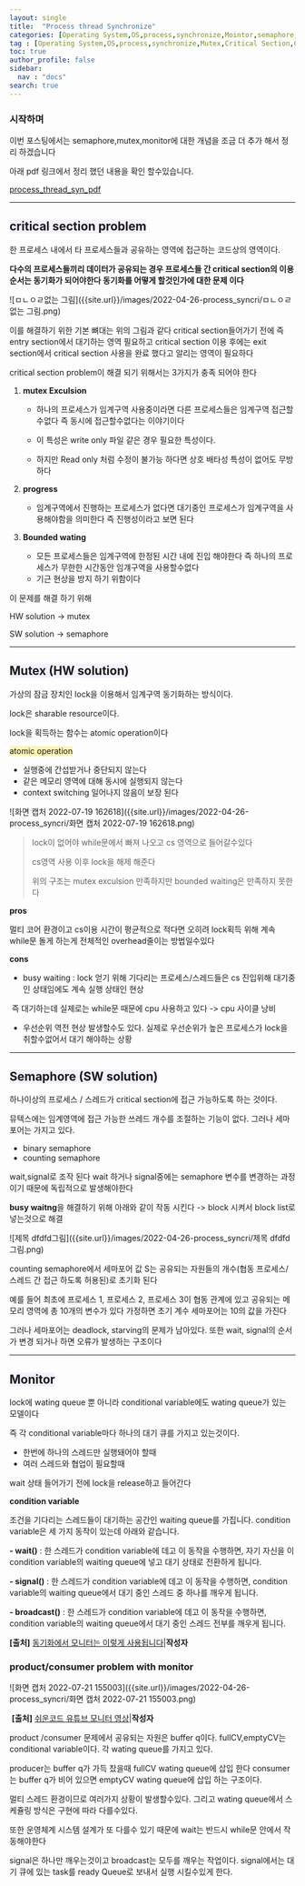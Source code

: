 ```yaml
---
layout: single
title:  "Process thread Synchronize"
categories: [Operating System,OS,process,synchronize,Mointor,semaphore,mutex,critical section,lock]
tag : [Operating System,OS,process,synchronize,Mutex,Critical Section,Critical Section Problem,Semaphore,monitor,lock]
toc: true
author_profile: false
sidebar:
  nav : "docs"
search: true
---
```




### 시작하며 

이번 포스팅에서는 semaphore,mutex,monitor에 대한 개념을 조금 더 추가 해서 정리 하겠습니다


아래 pdf 링크에서 정리 했던 내용을 확인 할수있습니다. 

<a href="{{site.url}}/pdfs/Process_Syn.pdf">process_thread_syn_pdf</a>



---------





## <span style='background-color: #f5f0ff'>critical section problem</span>



한 프로세스 내에서 타 프로세스들과 공유하는 영역에 접근하는 코드상의 영역이다. 

**다수의 프로세스들끼리 데이터가 공유되는 경우 프로세스들 간 critical section의 이용순서는 동기화가 되어야한다 동기화를 어떻게 할것인가에 대한 문제 이다**



![ㅁㄴㅇㄹ없는 그림]({{site.url}}/images/2022-04-26-process_syncri/ㅁㄴㅇㄹ없는 그림.png)







이를 해결하기 위한 기본 뼈대는 위의 그림과  같다 critical section들어가기 전에 즉 entry section에서 대기하는 영역 필요하고 critical section 이용 후에는 exit section에서 critical section 사용을 완료 했다고 알리는 영역이 필요하다 



critical section problem이 해결 되기 위해서는 3가지가 충족 되어야 한다 



1. **mutex Exculsion**

   - 하나의 프로세스가 임계구역 사용중이라면 다른 프로세스들은 임계구역 접근할수없다 즉 동시에 접근할수없다는 이야기이다

   - 이 특성은 write only 파일 같은 경우 필요한 특성이다. 

   - 하지만 Read only 처럼 수정이 불가능 하다면 상호 배타성 특성이 없어도 무방하다 

     

2. **progress**

   - 임계구역에서 진행하는 프로세스가 없다면 대기중인 프로세스가 임계구역을 사용해야함을 의미한다 즉 진행성이라고 보면 된다 

     

3. **Bounded wating** 

   - 모든 프로세스들은 임계구역에 한정된 시간 내에 진입 해야한다 즉 하나의 프로세스가 무한한 시간동안 임걔구역을 사용할수없다 
   - 기근 현상을 방지 하기 위함이다 





이 문제를 해결 하기 위해 

HW solution -> mutex 

SW solution -> semaphore 





----------------



## <span style='background-color: #f5f0ff'>Mutex (HW solution)</span>



가상의 잠금 장치인 lock을 이용해서 임계구역 동기화하는 방식이다. 

lock은 sharable resource이다. 



lock을 획득하는 함수는 atomic operation이다 



<span style='background-color: #fff5b1'>atomic operation</span>

* 실행중에 간섭받거나 중단되지 않는다 
* 같은 메모리 영역에 대해 동시에 실행되지 않는다 
* context switching 일어나지 않음이 보장 된다 





![화면 캡처 2022-07-19 162618]({{site.url}}/images/2022-04-26-process_syncri/화면 캡처 2022-07-19 162618.png)



> lock이 없어야 while문에서 빠져 나오고 cs 영역으로 들어갈수있다 
>
> cs영역 사용 이후 lock을 해제 해준다 
>
> 위의 구조는 mutex exculsion 만족하지만 bounded waiting은 만족하지 못한다



**pros**

멀티 코어 환경이고 cs이용 시간이 평균적으로 적다면 오히려 lock획득 위해 계속 while문 돌게 하는게 전체적인 overhead줄이는 방법일수있다 



**cons**

* busy waiting : lock 얻기 위해 기다리는 프로세스/스레드들은 cs 진입위해 대기중인 상태임에도 계속 실행 상태인 현상 

​		즉 대기하는데 실제로는 while문 때문에 cpu 사용하고 있다 -> cpu 사이클 낭비 

* 우선순위 역전 현상 발생할수도 있다. 실제로 우선순위가 높은 프로세스가 lock을 취할수없어서 대기 해야하는 상황 





--------------------------------



## <span style='background-color: #f5f0ff'>Semaphore (SW solution)</span>



하나이상의 프로세스 / 스레드가 critical section에 접근 가능하도록 하는 것이다. 

뮤텍스에는 임계영역에 접근 가능한 쓰레드 개수를 조절하는 기능이 없다. 그러나 세마포어는 가지고 있다.



* binary semaphore
* counting semaphore



wait,signal로 조작 된다 wait 하거나 signal중에는 semaphore 변수를 변경하는 과정이기 때문에 독립적으로 발생해야한다 



**busy waitng**을 해결하기 위해 아래와 같이 작동 시킨다 -> block 시켜서 block list로 넣는것으로 해결 





![제목 dfdfd그림]({{site.url}}/images/2022-04-26-process_syncri/제목 dfdfd그림.png)





counting semaphore에서 세마포어 값 S는 공유되는 자원들의 개수(협동 프로세스/스레드 간 접근 하도록 허용된)로 초기화 된다 



예를 들어 최초에 프로세스 1, 프로세스 2, 프로세스 3이 협동 관계에 있고 공유되는 메모리 영역에 총 10개의 변수가 있다 가정하면 초기 계수 세마포어는 10의 값을 가진다 



그러나 세마포어는 deadlock, starving의 문제가 남아있다. 또한 wait, signal의 순서가 변경 되거나 하면 오류가 발생하는 구조이다 



----------



## <span style='background-color: #f5f0ff'>Monitor</span>



lock에 wating queue 뿐 아니라 conditional variable에도 wating queue가 있는 모델이다 

즉 각 conditional variable마다 하나의 대기 큐를 가지고 있는것이다. 



* 한번에 하나의 스레드만 실행돼어야 할때 
* 여러 스레드와 협업이 필요할때 



wait 상태 들어가기 전에 lock을 release하고 들어간다 



**condition variable**

조건을 기다리는 스레드들이 대기하는 공간인 waiting queue를 가집니다. condition variable은 세 가지 동작이 있는데 아래와 같습니다.



**- wait()** : 한 스레드가 condition variable에 데고 이 동작을 수행하면, 자기 자신을 이 condition variable의 waiting queue에 넣고 대기 상태로 전환하게 됩니다.



**- signal()** : 한 스레드가 condition variable에 데고 이 동작을 수행하면, condition variable의 waiting queue에서 대기 중인 스레드 중 하나를 깨우게 됩니다.



**- broadcast()** : 한 스레드가 condition variable에 데고 이 동작을 수행하면, condition variable의 waiting queue에서 대기 중인 스레드 전부를 깨우게 됩니다.

**[출처]** [동기화에서 모니터는 이렇게 사용됩니다](https://blog.naver.com/myca11/222650655740)|**작성자** 





### product/consumer problem with monitor



![화면 캡처 2022-07-21 155003]({{site.url}}/images/2022-04-26-process_syncri/화면 캡처 2022-07-21 155003.png)

​															**[출처]** [쉬운코드 유튜브 모니터 영상](https://www.youtube.com/watch?v=Dms1oBmRAlo)|**작성자** 







product /consumer 문제에서 공유되는 자원은 buffer q이다. fullCV,emptyCV는 conditional variable이다. 각 wating queue를 가지고 있다. 

producer는 buffer q가 가득 찼을때 fullCV wating queue에 삽입 한다 consumer는 buffer q가 비어 있으면 emptyCV wating queue에 삽입 하는 구조이다. 



멀티 스레드 환경이므로 여러가지 상황이 발생할수있다. 그리고 wating queue에서 스케쥴링 방식은 구현에 따라 다를수있다. 

또한 운영체계 시스템 설계가 또 다를수 있기 때문에 wait는 반드시 while문 안에서 작동해야한다 



signal은 하나만 깨우는것이고 broadcast는 모두를 깨우는 작업이다.  signal에서는 대기 큐에 있는 task를 ready Queue로 보내서 실행 시킬수있게 한다. 







